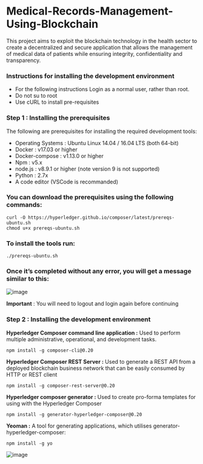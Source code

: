 # Medical-Records-Management-Using-Blockchain
 This project aims to exploit the blockchain technology in the health sector to create a decentralized and secure application that allows the management of medical data of patients while ensuring integrity, confidentiality and transparency.


### Instructions for installing the development environment 


*	For the following instructions Login as a normal user, rather than root.
*	Do not su to root
*	Use cURL to install pre-requisites

### Step 1 : Installing the prerequisites

The following are prerequisites for installing the required development tools:
*	Operating Systems : Ubuntu Linux 14.04 / 16.04 LTS (both 64-bit)
*	Docker : v17.03 or higher
*	Docker-compose : v1.13.0 or higher
*	Npm : v5.x
*	node.js : v8.9.1 or higher (note version 9 is not supported)
*	Python : 2.7x
*	A code editor (VSCode is recommanded)

### You can download the prerequisites using the following commands:
```
curl -O https://hyperledger.github.io/composer/latest/prereqs-ubuntu.sh
chmod u+x prereqs-ubuntu.sh
```

### To install the tools run:
```
./prereqs-ubuntu.sh
```
### Once it’s completed without any error, you will get a message similar to this:

![image](https://user-images.githubusercontent.com/60549368/134246999-b3610ed7-8f1c-41fb-aa91-fe8076cb95b6.png)

**Important** : You will need to logout and login again before continuing

### Step 2 : Installing the development environment

**Hyperledger Composer command line application :**
Used to perform multiple administrative, operational, and development tasks.
```
npm install -g composer-cli@0.20
```
**Hyperledger Composer REST Server :**
Used to generate a REST API from a deployed blockchain business network that can be easily consumed by HTTP or REST client
```
npm install -g composer-rest-server@0.20
```
**Hyperledger composer generator :**
Used to create pro-forma templates for using with the Hyperledger Composer

```
npm install -g generator-hyperledger-composer@0.20
```
**Yeoman :**
A tool for generating applications, which utilises generator-hyperledger-composer:
```
npm install -g yo
```

![image](https://user-images.githubusercontent.com/60549368/134247962-00c67b0f-ffc5-4ab8-9828-e7687e37d1e4.png)


